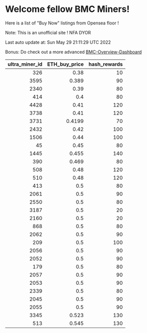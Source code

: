 # Welcome fellow BMC Miners!
Here is a list of "Buy Now" listings from Opensea floor !

Note: This is an unofficial site ! NFA DYOR

Last auto update at: Sun May 29 21:11:29 UTC 2022

Bonus: Do check out a more advanced [BMC-Overview-Dashboard](https://dune.com/defifunk/BMC-Overview-Dashboard)


|   ultra_miner_id |   ETH_buy_price |   hash_rewards |
|-----------------:|----------------:|---------------:|
|              326 |          0.38   |             10 |
|             3595 |          0.389  |             90 |
|             2340 |          0.39   |             80 |
|              414 |          0.4    |             80 |
|             4428 |          0.41   |            120 |
|             3738 |          0.41   |            120 |
|             3731 |          0.4199 |             70 |
|             2432 |          0.42   |            100 |
|             1506 |          0.44   |            100 |
|               45 |          0.45   |             80 |
|             1445 |          0.455  |            140 |
|              390 |          0.469  |             80 |
|              508 |          0.48   |            120 |
|              510 |          0.48   |            120 |
|              413 |          0.5    |             80 |
|             2061 |          0.5    |             90 |
|             2550 |          0.5    |             80 |
|             3187 |          0.5    |             20 |
|             2160 |          0.5    |             20 |
|              868 |          0.5    |             80 |
|             2062 |          0.5    |             90 |
|              209 |          0.5    |            100 |
|             2056 |          0.5    |             90 |
|             2052 |          0.5    |             90 |
|              179 |          0.5    |             80 |
|             2057 |          0.5    |             90 |
|             2053 |          0.5    |             90 |
|             2339 |          0.5    |             80 |
|             2045 |          0.5    |             90 |
|             2055 |          0.5    |             90 |
|             3345 |          0.523  |            130 |
|              513 |          0.545  |            130 |